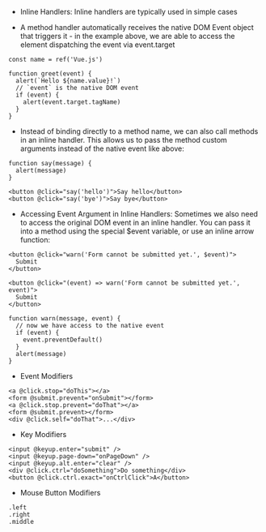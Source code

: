  - Inline Handlers: Inline handlers are typically used in simple cases

- A method handler automatically receives the native DOM Event object that triggers it - in the example above, we are able to access the element dispatching the event via event.target
```
const name = ref('Vue.js')

function greet(event) {
  alert(`Hello ${name.value}!`)
  // `event` is the native DOM event
  if (event) {
    alert(event.target.tagName)
  }
}
```

- Instead of binding directly to a method name, we can also call methods in an inline handler. This allows us to pass the method custom arguments instead of the native event like above:
```
function say(message) {
  alert(message)
}

<button @click="say('hello')">Say hello</button>
<button @click="say('bye')">Say bye</button>
```

- Accessing Event Argument in Inline Handlers: Sometimes we also need to access the original DOM event in an inline handler. You can pass it into a method using the special $event variable, or use an inline arrow function:
```
<button @click="warn('Form cannot be submitted yet.', $event)">
  Submit
</button>

<button @click="(event) => warn('Form cannot be submitted yet.', event)">
  Submit
</button>

function warn(message, event) {
  // now we have access to the native event
  if (event) {
    event.preventDefault()
  }
  alert(message)
}
```

- Event Modifiers
```
<a @click.stop="doThis"></a>
<form @submit.prevent="onSubmit"></form>
<a @click.stop.prevent="doThat"></a>
<form @submit.prevent></form>
<div @click.self="doThat">...</div>
```

- Key Modifiers
```
​<input @keyup.enter="submit" />
<input @keyup.page-down="onPageDown" />
<input @keyup.alt.enter="clear" />
<div @click.ctrl="doSomething">Do something</div>
<button @click.ctrl.exact="onCtrlClick">A</button>
```

- Mouse Button Modifiers
```
.left
.right
.middle
```